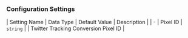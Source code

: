 

### Configuration Settings

| Setting Name |  Data Type    | Default Value  | Description |
| -
| Pixel ID | `string` | <unset> | Twitter Tracking Conversion Pixel ID |
